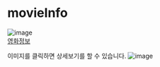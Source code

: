 # movieInfo

![image](https://github.com/juyub/movieInfo/assets/126839881/e3aeb615-e34c-4cb1-abba-bc139ad96796)
<br>
<a href='https://juyub.github.io/movieInfo/movie_index.html'> 영화정보 </a> <br>

이미지를 클릭하면 상세보기를 할 수 있습니다.
![image](https://github.com/juyub/movieInfo/assets/126839881/dc096bcc-ccba-4a18-a791-db98b06e6f6f)

